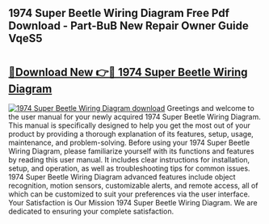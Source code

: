 ## 1974 Super Beetle Wiring Diagram Free Pdf Download - Part-BuB New Repair Owner Guide VqeS5

# <h2><a href="http://dfo4xk.blite.top/?on=1974+Super+Beetle+Wiring+Diagram">🔗Download New 👉🔴 1974 Super Beetle Wiring Diagram</a></h2>

[![1974 Super Beetle Wiring Diagram download](https://i.imgur.com/lujVjoI.png)](http://dfo4xk.blite.top/?on=1974+Super+Beetle+Wiring+Diagram)
Greetings and welcome to the user manual for your newly acquired 1974 Super Beetle Wiring Diagram. This manual is specifically designed to help you get the most out of your product by providing a thorough explanation of its features, setup, usage, maintenance, and problem-solving. Before using your 1974 Super Beetle Wiring Diagram, please familiarize yourself with its functions and features by reading this user manual. It includes clear instructions for installation, setup, and operation, as well as troubleshooting tips for common issues. 1974 Super Beetle Wiring Diagram advanced features include object recognition, motion sensors, customizable alerts, and remote access, all of which can be customized to suit your preferences via the user interface. Your Satisfaction is Our Mission 1974 Super Beetle Wiring Diagram. We are dedicated to ensuring your complete satisfaction.
